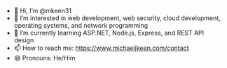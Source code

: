 - 👋 Hi, I’m @mkeen31
- 👀 I’m interested in web development, web security, cloud development, operating systems, and network programming
- 🌱 I’m currently learning ASP.NET, Node.js, Express, and REST API design
- 📫 How to reach me: https://www.michaeljkeen.com/contact
- 😄 Pronouns: He/Him

<!---
mkeen31/mkeen31 is a ✨ special ✨ repository because its `README.md` (this file) appears on your GitHub profile.
You can click the Preview link to take a look at your changes.
--->
